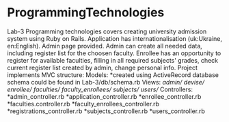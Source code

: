 # ProgrammingTechnologies
Lab-3 Programming technologies covers creating university admission system using Ruby on Rails.
Application has internationalisation (uk:Ukraine, en:English). Admin page provided. Admin can create all needed
data, including register list for the choosen faculty.
Enrollee has an opportunity to register for available faculties, filling in all required subjects' grades,
check current register list created by admin, change personal info.
Project implements MVC structure:
Models:
      *created using ActiveRecord database schema could be found in Lab-3/db/schema.rb
Views:
      *admin/*
      *devise/*
      *enrollee/*
      *faculties/*
      *faculty_enrollees/*
      *subjects/*
      *users/*
Controllers:
      *admin_controller.rb
      *application_controller.rb
      *enrollee_controller.rb
      *faculties.controller.rb
      *faculty_enrollees_controller.rb
      *registrations_controller.rb
      *subjects_controller.rb
      *users_controller.rb

